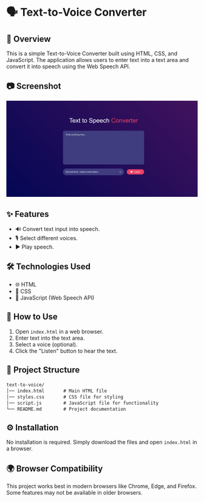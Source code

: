 # 🗣️ Text-to-Voice Converter

## 📌 Overview
This is a simple Text-to-Voice Converter built using HTML, CSS,  and JavaScript. The application allows users to enter text into a text area and convert it into speech using the Web Speech API.

## 📷 Screenshot
![Text-to-Voice Converter](images/dashboard.png)

## ✨ Features
- 🔊 Convert text input into speech.
- 🎙 Select different voices.
- ▶️ Play speech.

## 🛠️ Technologies Used
- 🌐 HTML
- 🎨 CSS
- 📜 JavaScript (Web Speech API)

## 📖 How to Use
1. Open `index.html` in a web browser.
2. Enter text into the text area.
3. Select a voice (optional).
4. Click the "Listen" button to hear the text.

## 📂 Project Structure
```
text-to-voice/
│── index.html       # Main HTML file
│── styles.css       # CSS file for styling
│── script.js        # JavaScript file for functionality
└── README.md        # Project documentation
```

## ⚙️ Installation
No installation is required. Simply download the files and open `index.html` in a browser.

## 🌍 Browser Compatibility
This project works best in modern browsers like Chrome, Edge, and Firefox. Some features may not be available in older browsers.


